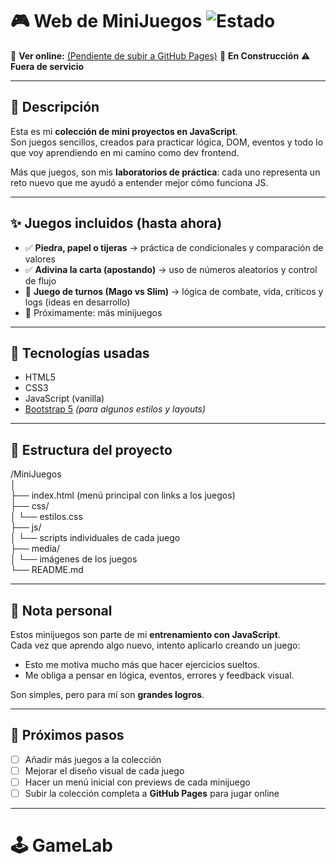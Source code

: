 # 🎮 Web de MiniJuegos ![Estado](https://img.shields.io/badge/versión-en%20progreso-orange)

🔗 **Ver online:** [(Pendiente de subir a GitHub Pages)](https://jesus323dev.github.io/GameLab/)
🚧 **En Construcción**
⚠️ **Fuera de servicio**

---

## 📝 Descripción

Esta es mi **colección de mini proyectos en JavaScript**.  
Son juegos sencillos, creados para practicar lógica, DOM, eventos y todo lo que voy aprendiendo en mi camino como dev frontend.  

Más que juegos, son mis **laboratorios de práctica**: cada uno representa un reto nuevo que me ayudó a entender mejor cómo funciona JS.

---

## ✨ Juegos incluidos (hasta ahora)

- ✅ **Piedra, papel o tijeras** → práctica de condicionales y comparación de valores  
- ✅ **Adivina la carta (apostando)** → uso de números aleatorios y control de flujo  
- 🚧 **Juego de turnos (Mago vs Slim)** → lógica de combate, vida, críticos y logs (ideas en desarrollo)  
- 🚧 Próximamente: más minijuegos

---

## 🧰 Tecnologías usadas

- HTML5  
- CSS3  
- JavaScript (vanilla)  
- [Bootstrap 5](https://getbootstrap.com/) *(para algunos estilos y layouts)*  

---

## 📂 Estructura del proyecto

/MiniJuegos  
│  
├── index.html (menú principal con links a los juegos)  
├── css/  
│   └── estilos.css  
├── js/  
│   └── scripts individuales de cada juego  
├── media/  
│   └── imágenes de los juegos  
└── README.md  

---

## 🧠 Nota personal

Estos minijuegos son parte de mi **entrenamiento con JavaScript**.  
Cada vez que aprendo algo nuevo, intento aplicarlo creando un juego:  
- Esto me motiva mucho más que hacer ejercicios sueltos.  
- Me obliga a pensar en lógica, eventos, errores y feedback visual.  

Son simples, pero para mí son **grandes logros**.  

---

## 🚀 Próximos pasos

- [ ] Añadir más juegos a la colección  
- [ ] Mejorar el diseño visual de cada juego  
- [ ] Hacer un menú inicial con previews de cada minijuego  
- [ ] Subir la colección completa a **GitHub Pages** para jugar online  

---

# 🕹️ GameLab
